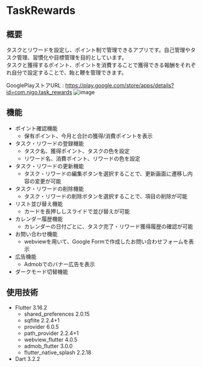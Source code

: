 # TaskRewards
## 概要

タスクとリワードを設定し、ポイント制で管理できるアプリです。自己管理やタスク管理、習慣化や目標管理を目的としています。  
タスクと獲得するポイント、ポイントを消費することで獲得できる報酬をそれぞれ自分で設定することで、飴と鞭を管理できます。

GooglePlayストアURL : https://play.google.com/store/apps/details?id=com.nigo.task_rewards
![image](https://github.com/YM-0/TaskRewards/assets/108323257/b72b3f5e-2af9-4758-96c3-e31e9f99a8cb)

## 機能
* ポイント確認機能
  * 保有ポイント、今月と合計の獲得/消費ポイントを表示
* タスク・リワードの登録機能
  * タスク名、獲得ポイント、タスクの色を設定
  * リワード名、消費ポイント、リワードの色を設定
* タスク・リワードの更新機能
  * タスク・リワードの編集ボタンを選択することで、更新画面に遷移し内容の変更が可能
* タスク・リワードの削除機能
  *  タスク・リワードの削除ボタンを選択することで、項目の削除が可能
* リスト並び替え機能
  * カードを長押ししスライドで並び替えが可能
* カレンダー履歴機能
  * カレンダーの日付ごとに、タスク完了・リワード獲得履歴の確認が可能
* お問い合わせ機能
  * webviewを用いて、Google Formで作成したお問い合わせフォームを表示
* 広告機能
  * Admobでのバナー広告を表示
* ダークモード切替機能

## 使用技術
* Flutter 3.16.2
  * shared_preferences 2.0.15
  * sqflite 2.2.4+1
  * provider 6.0.5
  * path_provider 2.2.4+1
  * webview_flutter 4.0.5
  * admob_flutter 3.0.0
  * flutter_native_splash 2.2.18
* Dart 3.2.2

